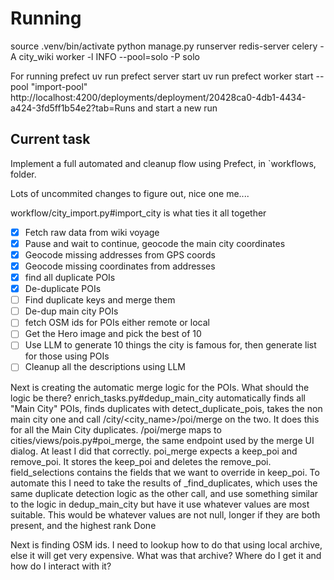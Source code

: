 # Running
source .venv/bin/activate
python manage.py runserver
redis-server
celery -A city_wiki worker -l INFO --pool=solo -P solo

For running prefect
uv run prefect server start
uv run prefect worker start --pool "import-pool"
http://localhost:4200/deployments/deployment/20428ca0-4db1-4434-a424-3fd5ff1b54e2?tab=Runs and start a new run

## Current task
Implement a full automated and cleanup flow using Prefect, in `workflows, folder.

Lots of uncommited changes to figure out, nice one me....

workflow/city_import.py#import_city is what ties it all together

- [x] Fetch raw data from wiki voyage
- [x] Pause and wait to continue, geocode the main city coordinates
- [x] Geocode missing addresses from GPS coords
- [x] Geocode missing coordinates from addresses
- [x] find all duplicate POIs
- [x] De-duplicate POIs
- [ ] Find duplicate keys and merge them
- [ ] De-dup main city POIs
- [ ] fetch OSM ids for POIs either remote or local
- [ ] Get the Hero image and pick the best of 10
- [ ] Use LLM to generate 10 things the city is famous for, then generate list for those using POIs
- [ ] Cleanup all the descriptions using LLM

Next is creating the automatic merge logic for the POIs. What should the logic be there?
enrich_tasks.py#dedup_main_city automatically finds all "Main City" POIs, finds duplicates with detect_duplicate_pois, takes the non main city one and call /city/<city_name>/poi/merge on the two. It does this for all the Main City duplicates.
/poi/merge maps to cities/views/pois.py#poi_merge, the same endpoint used by the merge UI dialog. At least I did that correctly.
poi_merge expects a keep_poi and remove_poi. It stores the keep_poi and deletes the remove_poi. field_selections contains the fields that we want to override in keep_poi.
To automate this I need to take the results of _find_duplicates, which uses the same duplicate detection logic as the other call, and use something similar to the logic in dedup_main_city but have it use whatever values are most suitable. This would be whatever values are not null, longer if they are both present, and the highest rank
Done

Next is finding OSM ids. I need to lookup how to do that using local archive, else it will get very expensive. What was that archive? Where do I get it and how do I interact with it?
